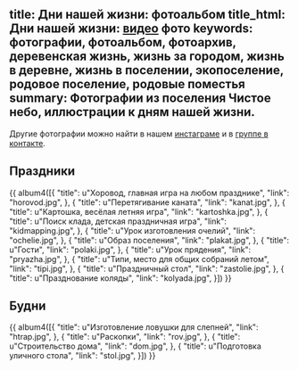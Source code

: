 title: Дни нашей жизни: фотоальбом
title_html: Дни нашей жизни: <a href="/video/">видео</a> фото
keywords: фотографии, фотоальбом, фотоархив, деревенская жизнь, жизнь за городом, жизнь в деревне, жизнь в поселении, экопоселение, родовое поселение, родовые поместья
summary: Фотографии из поселения Чистое небо, иллюстрации к дням нашей жизни.
---
Другие фотографии можно найти в нашем <a href="http://instagram.com/estel__julie">инстаграме</a> и в <a href="https://vk.com/albums-15652837">группе в контакте</a>.


## Праздники

{{ album4([{
  "title": u"Хоровод, главная игра на любом празднике",
  "link": "horovod.jpg",
}, {
  "title": u"Перетягивание каната",
  "link": "kanat.jpg",
}, {
  "title": u"Картошка, весёлая летняя игра",
  "link": "kartoshka.jpg",
}, {
  "title": u"Поиск клада, детская праздничная игра",
  "link": "kidmapping.jpg",
}, {
  "title": u"Урок изготовления очелий",
  "link": "ochelie.jpg",
}, {
  "title": u"Образ поселения",
  "link": "plakat.jpg",
}, {
  "title": u"Гости",
  "link": "polaki.jpg",
}, {
  "title": u"Урок прядения",
  "link": "pryazha.jpg",
}, {
  "title": u"Типи, место для общих собраний летом",
  "link": "tipi.jpg",
}, {
  "title": u"Праздничный стол",
  "link": "zastolie.jpg",
}, {
  "title": u"Празднование коляды",
  "link": "kolyada.jpg",
}]) }}


## Будни

{{ album4([{
  "title": u"Изготовление ловушки для слепней",
  "link": "htrap.jpg",
}, {
  "title": u"Раскопки",
  "link": "rov.jpg",
}, {
  "title": u"Строительство дома",
  "link": "dom.jpg",
}, {
  "title": u"Подготовка уличного стола",
  "link": "stol.jpg",
}]) }}
